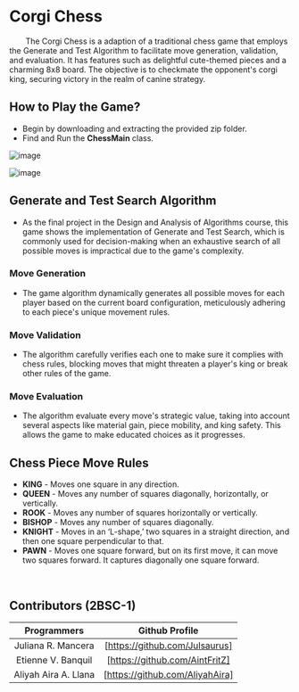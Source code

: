 # Corgi Chess
&emsp; &ensp; The Corgi Chess is a adaption of a traditional chess game that employs the Generate and Test Algorithm to facilitate move generation, validation, and evaluation. It has features such as delightful cute-themed pieces and a charming 8x8 board. The objective is to checkmate the opponent's corgi king, securing victory in the realm of canine strategy. <br>

## How to Play the Game?
+ Begin by downloading and extracting the provided zip folder.
+ Find and Run the **ChessMain** class. <br> 

![image](https://github.com/Julsaurus/Corgi-Chess/assets/133284711/57625ebc-b68a-4bf0-afab-37e8444136d1)
<br> 

![image](https://github.com/Julsaurus/Corgi-Chess/assets/133284711/f57571b8-ef2d-49e2-aa0b-e2cb7e72bbf6)
<br>

## Generate and Test Search Algorithm
 + As the final project in the Design and Analysis of Algorithms course, this game shows the implementation of Generate and Test Search, which is commonly used for decision-making when an exhaustive search of all possible moves is impractical due to the game's complexity.

### Move Generation 
 + The game algorithm dynamically generates all possible moves for each player based on the current board configuration, meticulously adhering to each piece's unique movement rules.
### Move Validation 
 + The algorithm carefully verifies each one to make sure it complies with chess rules, blocking moves that might threaten a player's king or break other rules of the game.
### Move Evaluation 
 + The algorithm evaluate every move's strategic value, taking into account several aspects like material gain, piece mobility, and king safety. This allows the game to make educated choices as it progresses.
   
## Chess Piece Move Rules 
  + **KING** - Moves one square in any direction.
  + **QUEEN** - Moves any number of squares diagonally, horizontally, or vertically.
  + **ROOK** - Moves any number of squares horizontally or vertically.
  + **BISHOP** - Moves any number of squares diagonally.
  + **KNIGHT** - Moves in an ‘L-shape,’ two squares in a straight direction, and then one square perpendicular to that.
  + **PAWN** - Moves one square forward, but on its first move, it can move two squares forward. It captures diagonally one square forward.
<br>

## Contributors (2BSC-1)

Programmers            | Github Profile
:---:                  | :---:
Juliana R. Mancera     | [https://github.com/Julsaurus]
Etienne V. Banquil     | [https://github.com/AintFritZ]
Aliyah Aira A. Llana   | [https://github.com/AliyahAira]
